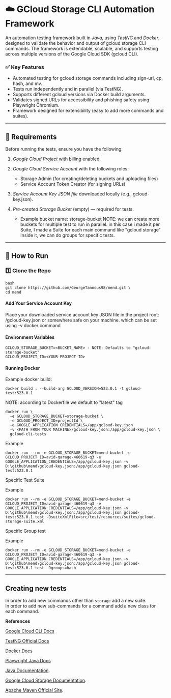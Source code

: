 # ☁️ GCloud Storage CLI Automation Framework

An automation testing framework built in *Java*, using *TestNG* and *Docker*, designed to validate the behavior and output of gcloud storage CLI commands. The framework is extendable, scalable, and supports testing across multiple versions of the Google Cloud SDK (gcloud CLI).

### ✅ Key Features
- Automated testing for gcloud storage commands including sign-url, cp, hash, and mv.
- Tests run independently and in parallel (via TestNG).
- Supports different gcloud versions via Docker build arguments.
- Validates signed URLs for accessibility and phishing safety using Playwright Chromium.
- Framework designed for extensibility (easy to add more commands and suites).

---
## 🔧 Requirements

Before running the tests, ensure you have the following:

1. *Google Cloud Project* with billing enabled.
2. *Google Cloud Service Account* with the following roles:
   - Storage Admin (for creating/deleting buckets and uploading files)
   - Service Account Token Creator (for signing URLs)

3. *Service Account Key JSON file* downloaded locally (e.g., gcloud-key.json).

4. *Pre-created Storage Bucket* (empty) — required for tests.
   - Example bucket name: storage-bucket
   NOTE: we can create more buckets for multiple test to run in parallel.
   in this case i made it per Suite,
   I made a Suite for each main command like "gcloud storage"
   Inside it, we can do groups for specific tests.

---
## 🚀 How to Run

### 1️⃣ Clone the Repo
```
bash
git clone https://github.com/GeorgeTannous98/mend.git \
cd mend
```
#### Add Your Service Account Key
Place your downloaded service account key JSON file in the project root:
/gcloud-key.json or somewhere safe on your machine.
which can be set using -v docker command

#### Environment Variables
```
GCLOUD_STORAGE_BUCKET=<BUCKET_NAME> - NOTE: Defaults to "gcloud-storage-bucket"
GCLOUD_PROJECT_ID=<YOUR-PROJECT-ID>
```
#### Running Docker

Example docker build:
```
docker build . --build-arg GCLOUD_VERSION=523.0.1 -t gcloud-test:523.0.1
```
NOTE: according to Dockerfile we default to "latest" tag
```
docker run \
  -e GCLOUD_STORAGE_BUCKET=storage-bucket \
  -e GCLOUD_PROJECT_ID=projectId \
  -e GOOGLE_APPLICATION_CREDENTIALS=/app/gcloud-key.json
  -v <PATH FROM YOUR MACHINE>/gcloud-key.json:/app/gcloud-key.json \
  gcloud-cli-tests
```
Example
```
docker run --rm -e GCLOUD_STORAGE_BUCKET=mend-bucket -e GCLOUD_PROJECT_ID=avid-garage-460619-q3 -e GOOGLE_APPLICATION_CREDENTIALS=/app/gcloud-key.json -v D:\github\mend\gcloud-key.json:/app/gcloud-key.json gcloud-test:523.0.1
```

Specific Test Suite 

Example
```
docker run --rm -e GCLOUD_STORAGE_BUCKET=mend-bucket -e GCLOUD_PROJECT_ID=avid-garage-460619-q3 -e GOOGLE_APPLICATION_CREDENTIALS=/app/gcloud-key.json -v D:\github\mend\gcloud-key.json:/app/gcloud-key.json gcloud-test:523.0.1 test -DsuiteXmlFile=src/test/resources/suites/gcloud-storage-suite.xml
```
 
Specific Group test 

Example
```
docker run --rm -e GCLOUD_STORAGE_BUCKET=mend-bucket -e GCLOUD_PROJECT_ID=avid-garage-460619-q3 -e GOOGLE_APPLICATION_CREDENTIALS=/app/gcloud-key.json -v D:\github\mend\gcloud-key.json:/app/gcloud-key.json gcloud-test:523.0.1 test -Dgroups=hash
```

---

## Creating new tests
In order to add new commands other than `storage` add a new suite. \
In order to add new sub-commands for a command add a new class for each command. 

**References**

[Google Cloud CLI Docs](https://cloud.google.com/sdk/docs) 

[TestNG Official Docs](https://testng.org/#_testng_documentation) 

[Docker Docs](https://docs.docker.com/reference/dockerfile/) 

[Playwright Java Docs](https://playwright.dev/java/docs/writing-tests) 

[Java Documentation](https://docs.oracle.com/en/java/). 

[Google Cloud Storage Documentation](https://cloud.google.com/sdk/gcloud).

[Apache Maven Official Site](https://maven.apache.org/).
